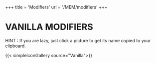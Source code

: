 +++
title = 'Modifiers'
url = '/MEM/modifiers'
+++

# VANILLA MODIFIERS

HINT : If you are lazy, just click a picture to get its name copied to your clipboard.

{{< simpleIconGallery source="Vanilla">}}